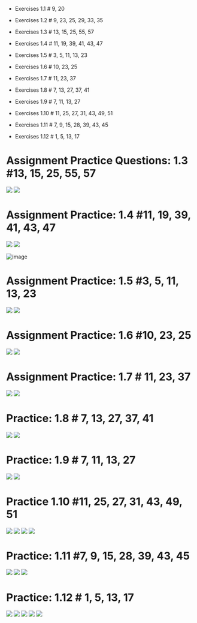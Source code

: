 * Exercises 1.1 # 9, 20 

* Exercises 1.2 # 9, 23, 25, 29, 33, 35

* Exercises 1.3 # 13, 15, 25, 55, 57

* Exercises 1.4 # 11, 19, 39, 41, 43, 47

* Exercises 1.5 # 3, 5, 11, 13, 23

* Exercises 1.6 # 10, 23, 25

* Exercises 1.7 # 11, 23, 37

* Exercises 1.8 # 7, 13, 27, 37, 41

* Exercises 1.9 # 7, 11, 13, 27

* Exercises 1.10 # 11, 25, 27, 31, 43, 49, 51

* Exercises 1.11 # 7, 9, 15, 28, 39, 43, 45

* Exercises 1.12 # 1, 5, 13, 17


# Assignment Practice Questions: 1.3 #13, 15, 25, 55, 57

<img src="https://github.com/user-attachments/assets/2e780ca1-9e9a-40e4-823d-f36ba4a51f95">

<img src="https://github.com/user-attachments/assets/01187588-6261-49a5-85ec-1bfcadfd1349">


# Assignment Practice: 1.4 #11, 19, 39, 41, 43, 47

<img src="https://github.com/user-attachments/assets/7f4b20ec-6d1d-416f-825e-627ff9b6c77f">

<img src="https://github.com/user-attachments/assets/2624388d-232d-4863-9525-47954ec01959">

![image](https://github.com/user-attachments/assets/307924e4-f3f2-4323-986f-19757de40e64)



# Assignment Practice: 1.5 #3, 5, 11, 13, 23

<img src="https://github.com/user-attachments/assets/90f8a7df-925d-4eb2-bc27-6d5971a1d84c">

<img src="https://github.com/user-attachments/assets/5a4340a1-70be-49f0-a857-c40b7c8332d0">


# Assignment Practice: 1.6 #10, 23, 25

<img src="https://github.com/user-attachments/assets/4e01e48d-d4e9-4077-90fe-56974ddacdb0">

<img src="https://github.com/user-attachments/assets/d1c6f17e-280a-4031-8893-40854e18232e">

# Assignment Practice: 1.7 # 11, 23, 37

<img src="https://github.com/user-attachments/assets/3aab2d18-cddc-4785-8be4-dc5f87cf9dc5">

<img src="https://github.com/user-attachments/assets/8f2b15c1-809c-475e-bc88-6028cf2a9e39">


# Practice: 1.8 # 7, 13, 27, 37, 41

<img src="https://github.com/user-attachments/assets/6862b0e3-fbd4-4c98-88ff-c3a933e22ee3">

<img src="https://github.com/user-attachments/assets/8652141c-e4d3-4af2-a0f4-8b963bd01aa8">



# Practice: 1.9 # 7, 11, 13, 27

<img src="https://github.com/user-attachments/assets/7b120735-a071-4ac3-991f-d0e1c3c5fea6">

<img src="https://github.com/user-attachments/assets/a740ce13-e1aa-4507-b21c-cd18a0a5d4e8">


# Practice 1.10 #11, 25, 27, 31, 43, 49, 51

<img src="https://github.com/user-attachments/assets/4ba5faca-65a4-432b-bdc2-8462ecde598f">

<img src="https://github.com/user-attachments/assets/1f94aa06-bfab-40bb-a1c2-4931303e9f3e">

<img src="https://github.com/user-attachments/assets/73101c47-3714-4359-a126-8c0b17bc2ed2">

<img src="https://github.com/user-attachments/assets/57bdebd5-4673-40e7-835a-5835a4dcde4c">



# Practice: 1.11 #7, 9, 15, 28, 39, 43, 45

<img src="https://github.com/user-attachments/assets/5d6383de-af66-4a76-93a5-8d6b129f79f0">

<img src="https://github.com/user-attachments/assets/41cade32-9c60-4d12-8a34-dab473d9fed4">

<img src="https://github.com/user-attachments/assets/b0b121ba-52d4-4460-97d0-2945d4378987">


# Practice: 1.12 # 1, 5, 13, 17

<img src="https://github.com/user-attachments/assets/7f3b9f7f-c2e9-43c7-a53a-4347bcd82913">

<img src="https://github.com/user-attachments/assets/e60e86f7-b35d-4bd7-8dbc-76dc21d38513">

<img src="https://github.com/user-attachments/assets/4b436661-45be-43dd-ac04-eac151c96f13">

<img src="https://github.com/user-attachments/assets/68efcc02-19b5-4bbe-944f-81b20929a346">

<img src="https://github.com/user-attachments/assets/2de79118-6aa2-4905-a44e-6cf4b8613ba9">
